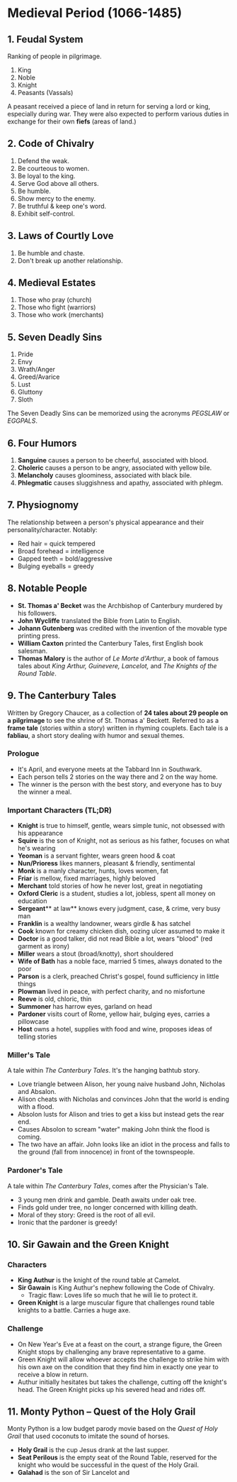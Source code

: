 # Medieval Period (1066-1485)

## 1. Feudal System

Ranking of people in pilgrimage.

1. King
2. Noble
3. Knight
4. Peasants (Vassals)

A peasant received a piece of land in return for serving a lord or king, especially during war. They were also expected to perform various duties in exchange for their own **fiefs** (areas of land.)

## 2. Code of Chivalry

1. Defend the weak.
2. Be courteous to women.
3. Be loyal to the king.
4. Serve God above all others.
5. Be humble.
6. Show mercy to the enemy.
7. Be truthful & keep one's word.
8. Exhibit self-control.

## 3. Laws of Courtly Love

1. Be humble and chaste.
2. Don't break up another relationship.

## 4. Medieval Estates

1. Those who pray (church)
2. Those who fight (warriors)
3. Those who work (merchants)

## 5. Seven Deadly Sins

1. Pride
2. Envy
3. Wrath/Anger
4. Greed/Avarice
5. Lust
6. Gluttony
7. Sloth

The Seven Deadly Sins can be memorized using the acronyms _PEGSLAW_ or _EGGPALS_.

## 6. Four Humors

1.  **Sanguine** causes a person to be cheerful, associated with blood.
2.  **Choleric** causes a person to be angry, associated with yellow bile.
3.  **Melancholy** causes gloominess, associated with black bile.
4.  **Phlegmatic** causes sluggishness and apathy, associated with phlegm.

## 7. Physiognomy

The  relationship between a person's physical appearance and their personality/character. Notably:

- Red hair = quick tempered
- Broad forehead = intelligence
- Gapped teeth = bold/aggressive
- Bulging eyeballs = greedy

## 8. Notable People

- **St. Thomas a' Becket** was the Archbishop of Canterbury murdered by his followers.
- **John Wycliffe** translated the Bible from Latin to English.
- **Johann Gutenberg** was credited with the invention of the movable type printing press.
- **William Caxton** printed the Canterbury Tales, first English book salesman.
- **Thomas Malory** is the author of _Le Morte d'Arthur_, a book of famous tales about _King Arthur, Guinevere, Lancelot,_ and _The Knights of the Round Table_.

## 9. The Canterbury Tales

Written by Gregory Chaucer, as a collection of **24 tales about 29 people on a pilgrimage** to see the shrine of St. Thomas a' Beckett. Referred to as a **frame tale** (stories within a story) written in rhyming couplets. Each tale is a **fabliau**, a short story dealing with humor and sexual themes.

### Prologue

- It's April, and everyone meets at the Tabbard Inn in Southwark.
- Each person tells 2 stories on the way there and 2 on the way home.
- The winner is the person with the best story, and everyone has to buy the winner a meal.

### Important Characters (TL;DR)

- **Knight** is true to himself, gentle, wears simple tunic, not obsessed with his appearance
- **Squire** is the son of Knight, not as serious as his father, focuses on what he's wearing
- **Yeoman** is a servant fighter, wears green hood & coat
- **Nun/Prioress** likes manners, pleasant & friendly, sentimental
- **Monk** is a manly character, hunts, loves women, fat
- **Friar** is mellow, fixed marriages, highly beloved
- **Merchant** told stories of how he never lost, great in negotiating
- **Oxford Cleric** is a student, studies a lot, jobless, spent all money on education
- **Sergeant**** at law** knows every judgment, case, & crime, very busy man
- **Franklin** is a wealthy landowner, wears girdle & has satchel
- **Cook** known for creamy chicken dish, oozing ulcer assumed to make it
- **Doctor** is a good talker, did not read Bible a lot, wears "blood" (red garment as irony)
- **Miller** wears a stout (broad/knotty), short shouldered
- **Wife of Bath** has a noble face, married 5 times, always donated to the poor
- **Parson** is a clerk, preached Christ's gospel, found sufficiency in little things
- **Plowman** lived in peace, with perfect charity, and no misfortune
- **Reeve** is old, chloric, thin
- **Summoner** has harrow eyes, garland on head
- **Pardoner** visits court of Rome, yellow hair, bulging eyes, carries a pillowcase
- **Host** owns a hotel, supplies with food and wine, proposes ideas of telling stories

### Miller's Tale

A tale within _The Canterbury Tales_. It's the hanging bathtub story.

- Love triangle between Alison, her young naive husband John, Nicholas and Absalon.
- Alison cheats with Nicholas and convinces John that the world is ending with a flood.
- Absolon lusts for Alison and tries to get a kiss but instead gets the rear end.
- Causes Absolon to scream "water" making John think the flood is coming.
- The two have an affair. John looks like an idiot in the process and falls to the ground (fall from innocence) in front of the townspeople.

### Pardoner's Tale

A tale within _The Canterbury Tales_, comes after the Physician's Tale.

- 3 young men drink and gamble. Death awaits under oak tree.
- Finds gold under tree, no longer concerned with killing death.
- Moral of they story: Greed is the root of all evil.
- Ironic that the pardoner is greedy!

## 10. Sir Gawain and the Green Knight

### Characters

- **King Authur** is the knight of the round table at Camelot.
- **Sir Gawain** is King Authur's nephew following the Code of Chivalry.
  - Tragic flaw: Loves life so much that he will lie to protect it.
- **Green Knight** is a large muscular figure that challenges round table knights to a battle. Carries a huge axe.

### Challenge

- On New Year's Eve at a feast on the court, a strange figure, the Green Knight stops by challenging any brave representative to a game.
- Green Knight will allow whoever accepts the challenge to strike him with his own axe on the condition that they find him in exactly one year to receive a blow in return.
- Authur initially hesitates but takes the challenge, cutting off the knight's head. The Green Knight picks up his severed head and rides off.

## 11. Monty Python – Quest of the Holy Grail

Monty Python is a low budget parody movie based on the _Quest of Holy Grail_ that used coconuts to imitate the sound of horses.

- **Holy Grail** is the cup Jesus drank at the last supper.
- **Seat Perilous** is the empty seat of the Round Table, reserved for the knight who would be successful in the quest of the Holy Grail.
- **Galahad** is the son of Sir Lancelot and